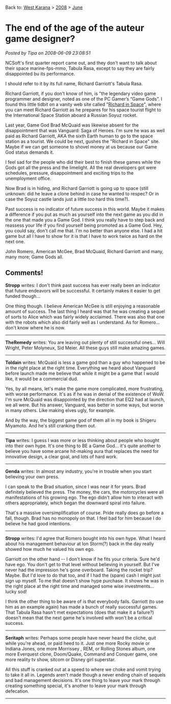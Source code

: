Back to: [West Karana](/posts/westkarana.md) > [2008](/posts/2008/westkarana.md) > [June](./westkarana.md)
# The end of the age of the auteur game designer?

*Posted by Tipa on 2008-06-09 23:08:51*

NCSoft's first quarter report came out, and they don't want to talk about their space marine-fps-mmo, Tabula Rasa, except to say they are fairly disappointed bu its performance.

I should refer to it by its full name, Richard Garriott's Tabula Rasa.

Richard Garriott, if you don't know of him, is "the legendary video game programmer and designer, noted as one of the PC Gamer’s “Game Gods”. I found this little tidbit on a vanity web site called "[Richard in Space](http://www.richardinspace.com/)", where you can meet Richard Garriott as he prepares for his space tourist flight to the International Space Station aboard a Russian Soyuz rocket.

Last year, Game God Brad McQuaid was likewise absent for the disappointment that was Vanguard: Saga of Heroes. I'm sure he was as well paid as Richard Garriott, AKA the sixth Earth human to go to the space station as a tourist. We could be next, gushes the "Richard in Space" site. Maybe if we can get someone to shovel money at us because our Game God status demands it.

I feel sad for the people who did their best to finish these games while the Gods got all the press and the limelight. All the real developers got were schedules, pressure, disappointment and exciting trips to the unemployment office.

Now Brad is in hiding, and Richard Garriott is going up to space (still unknown: did he leave a clone behind in case he wanted to respec? Or in case the Soyuz castle lands just a little *too* hard this time?). 

Past success is no indicator of future success in this world. Maybe it makes a difference if you put as much as yourself into the next game as you did in the one that made you a Game God. I think you really have to step back and reassess your life if you find yourself being promoted as a Game God. Hey, you could say, don't call me that. I'm no better than anyone else. I had a hit game but all I have to show for it is that I have to work twice as hard on the next one.

John Romero, American McGee, Brad McQuaid, Richard Garriott and many, many more; Game Gods all.

## Comments!

**Stropp** writes: I don't think past success has ever really been an indicator that future endeavors will be successful. It certainly makes it easier to get funded though...

One thing though. I believe American McGee is still enjoying a reasonable amount of success. The last thing I heard was that he was creating a sequel of sorts to Alice which was fairly widely acclaimed. There was also that one with the robots which also did fairly well as I understand. As for Romero... don't know where he is now.

---

**TheRemedy** writes: You are leaving out plenty of still successful ones... Will Wright, Peter Molyneux, Sid Meier. All these guys still make amazing games.

---

**Toldain** writes: McQuaid is less a game god than a guy who happened to be in the right place at the right time. Everything we heard about Vanguard before launch made me believe that while it might be a game that I would like, it would be a commercial dud. 

Yes, by all means, let's make the game more complicated, more frustrating, with worse performance. It's as if he was in denial of the existence of WoW. I'm sure McQuaid was disappointed by the direction that EQ2 had at launch, we all were. But his answer, Vanguard, was better in some ways, but worse in many others. Like making elves ugly, for example.

And by the way, the biggest game god of them all in my book is Shigeru Miyamoto. And he's still cranking them out.

---

**Tipa** writes: I guess I was more or less thinking about people who bought into their own hype. It's one thing to BE a Game God... it's quite another to believe you have some arcane hit-making aura that replaces the need for innovative design, a clear goal, and lots of hard work.

---

**Genda** writes: In almost any industry, you're in trouble when you start believing your own press. 

I can speak to the Brad situation, since I was near it for years. Brad definitely believed the press. The money, the cars, the motorcycles were all manifestations of his growing ego. The ego didn't allow him to interact with others appropriately, which began the downward spiral into failure.

That's a massive oversimplification of course. Pride really does go before a fall, though. Brad has no monopoly on that. I feel bad for him because I do believe he had good intentions.

---

**Stropp** writes: I'd agree that Romero bought into his own hype. What I heard about his management behaviour at Ion Storm(?) back in the day really showed how much he valued his own ego. 

Garriott on the other hand -- I don't know if he fits your criteria. Sure he'd have ego. You don't get to that level without believing in yourself. But I've never had the impression he's gone overboard. Taking the rocket trip? Maybe. But I'd love to do that too, and if I had the (spare) cash I might just sign up myself. To me that doesn't show hype purchase. It shows he was in the right place at the right time and managed some wise investments... lucky sod!

I think the other thing to be aware of is that everybody fails. Garriott (to use him as an example again) has made a bunch of really successful games. That Tabula Rasa hasn't met expectations (does that make it a failure?) doesn't mean that the next game he's involved with won't be a critical success.

---

**Seritaph** writes: Perhaps some people have never heard the cliche, quit while you're ahead, or paid heed to it. Just one more Rocky movie or Indiana Jones, one more Morrissey , REM, or Rolling Stones album, one more Everquest clone, Doom/Quake, Command and Conquer game, one more reality tv show, sitcom or Disney girl superstar.

All this stuff is cranked out at a speed to where we choke and vomit trying to take it all in. Legends aren't made though a never ending chain of sequels and bad management decisions. It's one thing to leave your mark through creating something special, it's another to leave your mark through defecation.

---

